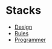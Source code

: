 # Stacks

* [Design](https://www.youtube.com/watch?v=DFg9A3TC1EM&feature=youtu.be)
* [Rules](https://bit.ly/stacksrules) 
* [Programmer](https://github.com/ChristerNilsson)

